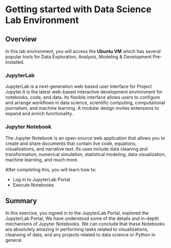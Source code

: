 # Getting started with Data Science Lab Environment


## Overview

In this lab environment, you will access the **Ubuntu VM** which has several popular tools for Data Exploration, Analysis, Modeling & Development Pre-Installed.

### JupyterLab
JupyterLab is a next-generation web-based user interface for Project Jupyter.It is the latest web-based interactive development environment for notebooks, code, and data. Its flexible interface allows users to configure and arrange workflows in data science, scientific computing, computational journalism, and machine learning. A modular design invites extensions to expand and enrich functionality.

### Jupyter Notebook
The Jupyter Notebook is an open-source web application that allows you to create and share documents that contain live code, equations, visualizations, and narrative text. Its uses include data cleaning and transformation, numerical simulation, statistical modeling, data visualization, machine learning, and much more.

After completing this, you will learn how to:

- Log in to JupyterLab Portal
- Execute Notebooks


## Summary

In this exercise, you signed in to the JupyterLab Portal, explored the JupyterLab Portal, We have understood some of the details and in-depth mechanisms of Jupyter Notebooks. We can conclude that these Notebooks are absolutely amazing in performing tasks related to visualizations, cleansing of data, and any projects related to data science or Python in general.
